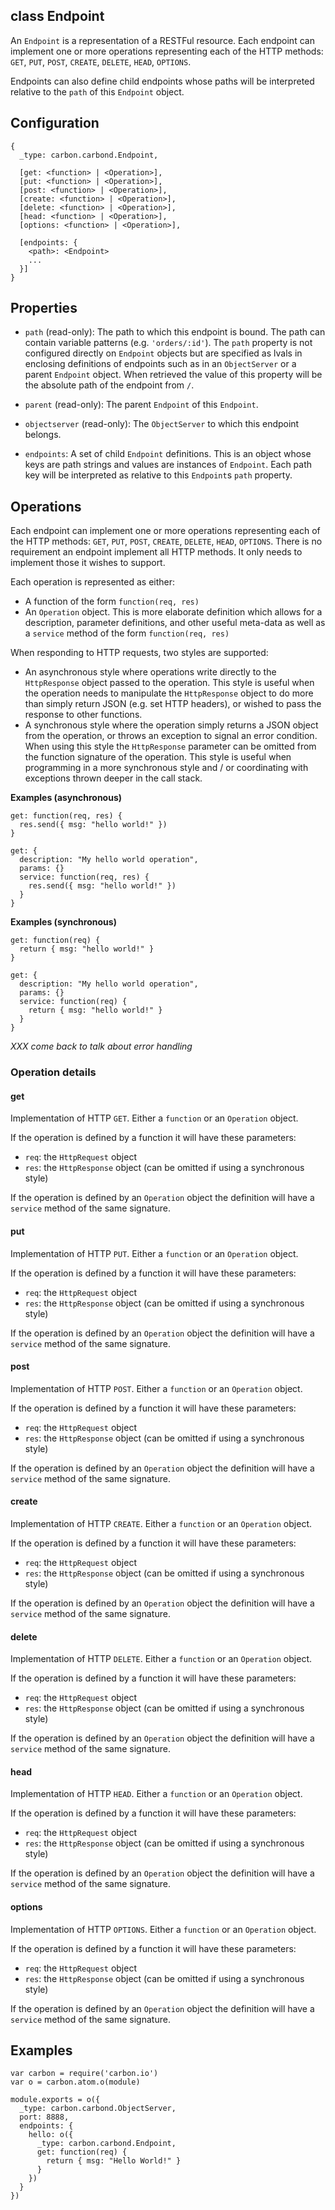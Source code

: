 class Endpoint
----------

An ```Endpoint``` is a representation of a RESTFul resource. Each endpoint can implement one or more operations representing each of the HTTP methods: ```GET```, ```PUT```, ```POST```, ```CREATE```, ```DELETE```, ```HEAD```, ```OPTIONS```. 

Endpoints can also define child endpoints whose paths will be interpreted relative to the ```path``` of this ```Endpoint``` object.

Configuration
----------

```
{
  _type: carbon.carbond.Endpoint,
  
  [get: <function> | <Operation>],
  [put: <function> | <Operation>],
  [post: <function> | <Operation>],
  [create: <function> | <Operation>],
  [delete: <function> | <Operation>],
  [head: <function> | <Operation>],
  [options: <function> | <Operation>],

  [endpoints: { 
    <path>: <Endpoint>
    ...
  }]
}
```

Properties
----------

* ```path``` (read-only): The path to which this endpoint is bound. The path can contain variable patterns (e.g. ```'orders/:id'```). The ```path``` property is not configured directly on ```Endpoint``` objects but are specified as lvals in enclosing definitions of endpoints such as in an ```ObjectServer``` or a parent ```Endpoint``` object. When retrieved the value of this property will be the absolute path of the endpoint from ```/```. 

* ```parent``` (read-only): The parent ```Endpoint``` of this ```Endpoint```.

* ```objectserver``` (read-only): The ```ObjectServer``` to which this endpoint belongs.

* ```endpoints```: A set of child ```Endpoint``` definitions. This is an object whose keys are path strings and values are instances of ```Endpoint```. Each path key will be interpreted as relative to this ```Endpoint```s ```path``` property. 

Operations
----------

Each endpoint can implement one or more operations representing each of the HTTP methods: ```GET```, ```PUT```, ```POST```, ```CREATE```, ```DELETE```, ```HEAD```, ```OPTIONS```. There is no requirement an endpoint implement all HTTP methods. It only needs to implement those it wishes to support.

Each operation is represented as either:
* A function of the form ```function(req, res)```
* An ```Operation``` object. This is more elaborate definition which allows for a description, parameter definitions, and other useful meta-data as well as a ```service``` method of the form ```function(req, res)```

When responding to HTTP requests, two styles are supported:
* An asynchronous style where operations write directly to the ```HttpResponse``` object passed to the operation. This style is useful when the operation needs to manipulate the ```HttpResponse``` object to do more than simply return JSON (e.g. set HTTP headers), or wished to pass the response to other functions.
* A synchronous style where the operation simply returns a JSON object from the operation, or throws an exception to signal an error condition. When using this style the ```HttpResponse``` parameter can be omitted from the function signature of the operation. This style is useful when programming in a more synchronous style and / or coordinating with exceptions thrown deeper in the call stack.

**Examples (asynchronous)**
```node
get: function(req, res) {
  res.send({ msg: "hello world!" })  
}
```

```node
get: {
  description: "My hello world operation",
  params: {}
  service: function(req, res) {
    res.send({ msg: "hello world!" })  
  }
}
```

**Examples (synchronous)**
```node
get: function(req) {
  return { msg: "hello world!" }
}
```

```node
get: {
  description: "My hello world operation",
  params: {}
  service: function(req) {
    return { msg: "hello world!" }
  }
}
```

*XXX come back to talk about error handling*

### Operation details

#### get
Implementation of HTTP ```GET```. Either a ```function``` or an ```Operation``` object. 

If the operation is defined by a function it will have these parameters:
  * ```req```: the ```HttpRequest``` object
  * ```res```: the ```HttpResponse``` object (can be omitted if using a synchronous style)

If the operation is defined by an ```Operation``` object the definition will have a ```service``` method of the same signature.

#### put
Implementation of HTTP ```PUT```. Either a ```function``` or an ```Operation``` object. 

If the operation is defined by a function it will have these parameters:
  * ```req```: the ```HttpRequest``` object
  * ```res```: the ```HttpResponse``` object (can be omitted if using a synchronous style)

If the operation is defined by an ```Operation``` object the definition will have a ```service``` method of the same signature.

#### post
Implementation of HTTP ```POST```. Either a ```function``` or an ```Operation``` object. 

If the operation is defined by a function it will have these parameters:
  * ```req```: the ```HttpRequest``` object
  * ```res```: the ```HttpResponse``` object (can be omitted if using a synchronous style)

If the operation is defined by an ```Operation``` object the definition will have a ```service``` method of the same signature.

#### create
Implementation of HTTP ```CREATE```. Either a ```function``` or an ```Operation``` object. 

If the operation is defined by a function it will have these parameters:
  * ```req```: the ```HttpRequest``` object
  * ```res```: the ```HttpResponse``` object (can be omitted if using a synchronous style)

If the operation is defined by an ```Operation``` object the definition will have a ```service``` method of the same signature.

#### delete
Implementation of HTTP ```DELETE```. Either a ```function``` or an ```Operation``` object. 

If the operation is defined by a function it will have these parameters:
  * ```req```: the ```HttpRequest``` object
  * ```res```: the ```HttpResponse``` object (can be omitted if using a synchronous style)

If the operation is defined by an ```Operation``` object the definition will have a ```service``` method of the same signature.

#### head
Implementation of HTTP ```HEAD```. Either a ```function``` or an ```Operation``` object. 

If the operation is defined by a function it will have these parameters:
  * ```req```: the ```HttpRequest``` object
  * ```res```: the ```HttpResponse``` object (can be omitted if using a synchronous style)
  
If the operation is defined by an ```Operation``` object the definition will have a ```service``` method of the same signature.

#### options
Implementation of HTTP ```OPTIONS```. Either a ```function``` or an ```Operation``` object. 

If the operation is defined by a function it will have these parameters:
  * ```req```: the ```HttpRequest``` object
  * ```res```: the ```HttpResponse``` object (can be omitted if using a synchronous style)

If the operation is defined by an ```Operation``` object the definition will have a ```service``` method of the same signature.

Examples
----------

```node
var carbon = require('carbon.io')
var o = carbon.atom.o(module)

module.exports = o({
  _type: carbon.carbond.ObjectServer,
  port: 8888,
  endpoints: {
    hello: o({
      _type: carbon.carbond.Endpoint,
      get: function(req) {
        return { msg: "Hello World!" }
      }
    })
  }
})
```


